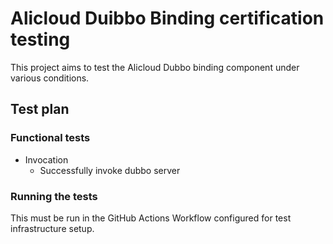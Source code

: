 # Alicloud Duibbo Binding certification testing

This project aims to test the Alicloud Dubbo binding component under various conditions.

## Test plan

### Functional tests

- Invocation
    - Successfully invoke dubbo server

### Running the tests

This must be run in the GitHub Actions Workflow configured for test infrastructure setup.